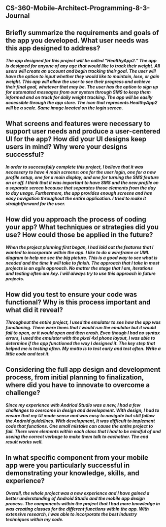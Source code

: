 ## CS-360-Mobile-Architect-Programming-8-3-Journal

## Briefly summarize the requirements and goals of the app you developed. What user needs was this app designed to address?
##### The app designed for this project will be called “HealthyApp2.” The app is designed for anyone of any age that would like to track their weight. All users will create an account and begin tracking their goal. The user will have the option to input whether they would like to maintain, lose, or gain weight. This app will allow the user to see their progress and achieve their final goal, whatever that may be. The user has the option to sign up for automated messages from our system through SMS to keep them informed and on track for daily weight tracking. The app will be easily accessible through the app store. The icon that represents HealthyApp2 will be a scale. Same image located on the login screen. 

## What screens and features were necessary to support user needs and produce a user-centered UI for the app? How did your UI designs keep users in mind? Why were your designs successful?
##### In order to successfully complete this project, I believe that it was necessary to have 4 main screens: one for the user login, one for a new profile setup, one for a main display, and one for turning the SMS feature on or off. I think that it was important to have SMS and the new profile on a separate screen because that separates those elements from the day to day usage. Furthermore, the app provides enough screens and has easy navigation throughout the entire application. I tried to make it straightforward for the user. 

## How did you approach the process of coding your app? What techniques or strategies did you use? How could those be applied in the future?
##### When the project planning first began, I had laid out the features that I wanted to incorporate within the app. I like to do a wireframe or UML diagram to help me see the big picture. This is a good way to see what is needed and the time it will take to finish. The approach that I take in most projects is an agile approach. No matter the stage that I am, iterations and testing often are key. I will always try to use this approach in future projects.

## How did you test to ensure your code was functional? Why is this process important and what did it reveal?
##### Throughout the entire project, I used the emulator to see how the app was functioning. There were times that I would run the emulator but it would fail to open, or it would open and then crash. Even though I had no syntax errors, I used the emulator with the pixel 4xl phone layout, I was able to determine if the app functioned the way I designed it. The key step that helped me is testing often. My motto is to test early and test often. Write a little code and test it. 

## Considering the full app design and development process, from initial planning to finalization, where did you have to innovate to overcome a challenge?
##### Since my experience with Andriod Studio was a new, I had a few challenges to overcome in design and development. With design, I had to ensure that my UI made sense and was easy to navigate but still follow the Android guidelines. With development, It was difficult to implement code that functions. One small mistake can cause the entire project to fail. There were elements within each class that I had to be mindful of and useing the correct verbage to make them talk to eachother. The end result works well.

## In what specific component from your mobile app were you particularly successful in demonstrating your knowledge, skills, and experience?
##### Overall, the whole project was a new experience and I have gained a better understanding of Android Studio and the mobile app design process. The components within the project that I had more knowledge in was creating classes for the different functions within the app. With extensive research, I was able to incorporate the best industry techniques within my code. 
